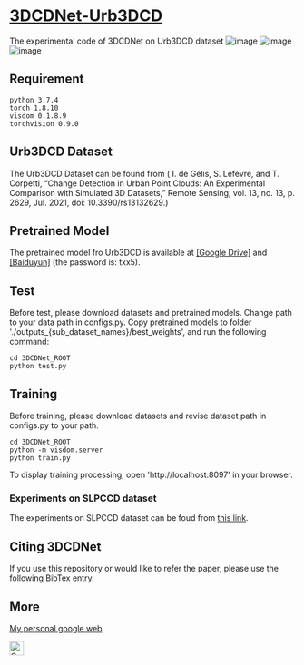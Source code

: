 # [3DCDNet-Urb3DCD](https://github.com/wangle53/3DCDNet)
The experimental code of 3DCDNet on Urb3DCD dataset
![image](https://github.com/wangle53/3DCDNet/assets/79884379/5a5efd38-c2e4-4f60-b670-28b6b51adc08)
![image](https://github.com/wangle53/3DCDNet-Urb3DCD/assets/79884379/f7485378-86f1-49aa-ace4-a943528b2d86)
![image](https://github.com/wangle53/3DCDNet-Urb3DCD/assets/79884379/2fd36523-598b-4746-8fef-a31f398097c4)
## Requirement
```
python 3.7.4
torch 1.8.10
visdom 0.1.8.9
torchvision 0.9.0
```
## Urb3DCD Dataset
The Urb3DCD Dataset can be found from ( I. de Gélis, S. Lefèvre, and T. Corpetti, “Change Detection in Urban Point Clouds: An Experimental Comparison with Simulated 3D Datasets,” Remote Sensing, vol. 13, no. 13, p. 2629, Jul. 2021, doi: 10.3390/rs13132629.)
## Pretrained Model
The pretrained model fro Urb3DCD is available at  [[Google Drive]](https://drive.google.com/drive/folders/1aRYWxR3ZRFhHzsrL-LLZ43sS934ZBQqh?usp=sharing) and [[Baiduyun]](https://pan.baidu.com/s/1TlO1ua3meFGyWl4_khJTRA?pwd=txx5) (the password is: txx5).
## Test
Before test, please download datasets and pretrained models. Change path to your data path in configs.py. Copy pretrained models to folder './outputs_{sub_dataset_names}/best_weights', and run the following command: 
```
cd 3DCDNet_ROOT
python test.py
```
## Training
Before training, please download datasets and revise dataset path in configs.py to your path.
```
cd 3DCDNet_ROOT
python -m visdom.server
python train.py
```
To display training processing, open 'http://localhost:8097' in your browser.
### Experiments on SLPCCD dataset
The experiments on SLPCCD dataset can be foud from [this link](https://github.com/wangle53/3DCDNet).
## Citing 3DCDNet
If you use this repository or would like to refer the paper, please use the following BibTex entry.
## More
[My personal google web](https://scholar.google.com/citations?user=qdkY0jcAAAAJ&hl=zh-TW)
<p> 
  <a href="https://scholar.google.com/citations?user=qdkY0jcAAAAJ&hl=zh-TW"><img src="https://img.shields.io/badge/scholar-4385FE.svg?&style=plastic&logo=google-scholar&logoColor=white" alt="Google Scholar" height="25px"> </a>
</p> 
